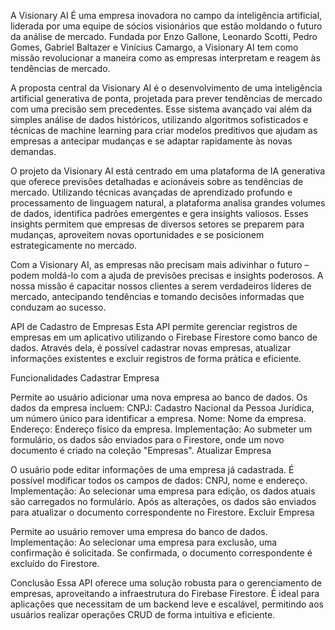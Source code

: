 A Visionary AI É uma empresa inovadora no campo da inteligência artificial, liderada por uma equipe de sócios visionários que estão moldando o futuro da análise de mercado. Fundada por Enzo Gallone, Leonardo Scotti, Pedro Gomes, Gabriel Baltazer e Vinícius Camargo, a Visionary AI tem como missão revolucionar a maneira como as empresas interpretam e reagem às tendências de mercado.

A proposta central da Visionary AI é o desenvolvimento de uma inteligência artificial generativa de ponta, projetada para prever tendências de mercado com uma precisão sem precedentes. Esse sistema avançado vai além da simples análise de dados históricos, utilizando algoritmos sofisticados e técnicas de machine learning para criar modelos preditivos que ajudam as empresas a antecipar mudanças e se adaptar rapidamente às novas demandas.

O projeto da Visionary AI está centrado em uma plataforma de IA generativa que oferece previsões detalhadas e acionáveis sobre as tendências de mercado. Utilizando técnicas avançadas de aprendizado profundo e processamento de linguagem natural, a plataforma analisa grandes volumes de dados, identifica padrões emergentes e gera insights valiosos. Esses insights permitem que empresas de diversos setores se preparem para mudanças, aproveitem novas oportunidades e se posicionem estrategicamente no mercado.

Com a Visionary AI, as empresas não precisam mais adivinhar o futuro – podem moldá-lo com a ajuda de previsões precisas e insights poderosos. A nossa missão é capacitar nossos clientes a serem verdadeiros líderes de mercado, antecipando tendências e tomando decisões informadas que conduzam ao sucesso.

API de Cadastro de Empresas
Esta API permite gerenciar registros de empresas em um aplicativo utilizando o Firebase Firestore como banco de dados. Através dela, é possível cadastrar novas empresas, atualizar informações existentes e excluir registros de forma prática e eficiente.

Funcionalidades
Cadastrar Empresa

Permite ao usuário adicionar uma nova empresa ao banco de dados.
Os dados da empresa incluem:
CNPJ: Cadastro Nacional da Pessoa Jurídica, um número único para identificar a empresa.
Nome: Nome da empresa.
Endereço: Endereço físico da empresa.
Implementação: Ao submeter um formulário, os dados são enviados para o Firestore, onde um novo documento é criado na coleção "Empresas".
Atualizar Empresa

O usuário pode editar informações de uma empresa já cadastrada.
É possível modificar todos os campos de dados: CNPJ, nome e endereço.
Implementação: Ao selecionar uma empresa para edição, os dados atuais são carregados no formulário. Após as alterações, os dados são enviados para atualizar o documento correspondente no Firestore.
Excluir Empresa

Permite ao usuário remover uma empresa do banco de dados.
Implementação: Ao selecionar uma empresa para exclusão, uma confirmação é solicitada. Se confirmada, o documento correspondente é excluído do Firestore.

Conclusão
Essa API oferece uma solução robusta para o gerenciamento de empresas, aproveitando a infraestrutura do Firebase Firestore. É ideal para aplicações que necessitam de um backend leve e escalável, permitindo aos usuários realizar operações CRUD de forma intuitiva e eficiente.
